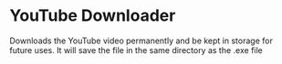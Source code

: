 # YouTube Downloader

Downloads the YouTube video permanently and be kept in storage for future uses.
It will save the file in the same directory as the .exe file